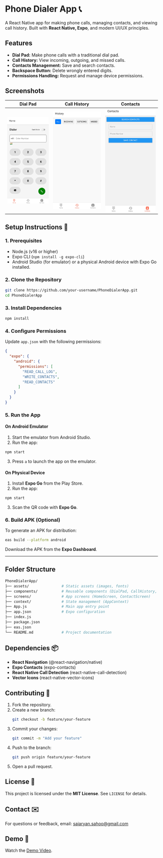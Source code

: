 
# Phone Dialer App 📞  
A React Native app for making phone calls, managing contacts, and viewing call history. Built with **React Native, Expo**, and modern UI/UX principles.

## Features  
- **Dial Pad:** Make phone calls with a traditional dial pad.  
- **Call History:** View incoming, outgoing, and missed calls.  
- **Contacts Management:** Save and search contacts.  
- **Backspace Button:** Delete wrongly entered digits.  
- **Permissions Handling:** Request and manage device permissions.

## Screenshots  
| Dial Pad               | Call History           | Contacts              |
|------------------------|------------------------|----------------------|
| ![Dial Pad](assets/Home.jpg) | ![Call History](assets/History.jpg) | ![Contacts](assets/Contacts.jpg) |

## Setup Instructions 🚀  

### 1. Prerequisites  
- Node.js (v16 or higher)  
- Expo CLI (`npm install -g expo-cli`)  
- Android Studio (for emulator) or a physical Android device with Expo Go installed.  

### 2. Clone the Repository  
```bash
git clone https://github.com/your-username/PhoneDialerApp.git  
cd PhoneDialerApp  
```

### 3. Install Dependencies  
```bash
npm install  
```

### 4. Configure Permissions  
Update `app.json` with the following permissions:  

```json
{
  "expo": {
    "android": {
      "permissions": [
        "READ_CALL_LOG",
        "WRITE_CONTACTS",
        "READ_CONTACTS"
      ]
    }
  }
}
```

### 5. Run the App  
#### On Android Emulator  
1. Start the emulator from Android Studio.  
2. Run the app:  

```bash
npm start  
```

3. Press `a` to launch the app on the emulator.  

#### On Physical Device  
1. Install **Expo Go** from the Play Store.  
2. Run the app:  

```bash
npm start  
```

3. Scan the QR code with **Expo Go**.  

### 6. Build APK (Optional)  
To generate an APK for distribution:  
```bash
eas build --platform android  
```
Download the APK from the **Expo Dashboard**.

---

## Folder Structure  
```bash
PhoneDialerApp/
├── assets/               # Static assets (images, fonts)
├── components/           # Reusable components (DialPad, CallHistory, etc.)
├── screens/              # App screens (HomeScreen, ContactScreen)
├── context/              # State management (AppContext)
├── App.js                # Main app entry point
├── app.json              # Expo configuration
├── index.js              
├── package.json
├── eas.json                       
└── README.md             # Project documentation
```

## Dependencies 📦  
- **React Navigation** (@react-navigation/native)  
- **Expo Contacts** (expo-contacts)  
- **React Native Call Detection** (react-native-call-detection)  
- **Vector Icons** (react-native-vector-icons)  

## Contributing 🤝  
1. Fork the repository.  
2. Create a new branch:  
   ```bash
   git checkout -b feature/your-feature  
   ```
3. Commit your changes:  
   ```bash
   git commit -m "Add your feature"  
   ```
4. Push to the branch:  
   ```bash
   git push origin feature/your-feature  
   ```
5. Open a pull request.  

## License 📄  
This project is licensed under the **MIT License**. See `LICENSE` for details.

## Contact ✉️  
For questions or feedback, email: saiaryan.sahoo@gmail.com 

## Demo 🎥  
Watch the [Demo Video](#).  
